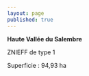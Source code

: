 ```yaml
---
layout: page
published: true
---
```


**Haute Vallée du Salembre**

ZNIEFF de type 1

Superficie : 94,93 ha
